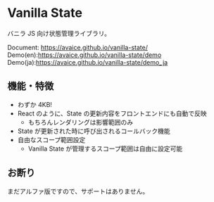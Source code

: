 # Vanilla State

バニラ JS 向け状態管理ライブラリ。

Document: https://avaice.github.io/vanilla-state/
Demo(en):https://avaice.github.io/vanilla-state/demo
Demo(ja):https://avaice.github.io/vanilla-state/demo_ja

## 機能・特徴

- わずか 4KB!
- React のように、State の更新内容をフロントエンドにも自動で反映
  - もちろんレンダリングは影響範囲のみ
- State が更新された時に呼び出されるコールバック機能
- 自由なスコープ範囲設定
  - Vanilla State が管理するスコープ範囲は自由に設定可能

## お断り

まだアルファ版ですので、サポートはありません。
